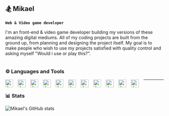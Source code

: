 ## 🏂 Mikael 

**`Web & Video game developer`**

I'm an front-end & video game developer building my versions of these amazing digital mediums. All of my coding projects are built
from the ground up, from planning and designing the project itself. My goal is to make people who wish to use my projects satisfied
with quality control and asking myself "Would i use or play this?". 

#

### ⚙️ Languages and Tools

<img align="left" alt="Java" width="25px" style="padding-right:12px;" src="https://cdn.jsdelivr.net/gh/devicons/devicon@latest/icons/java/java-original.svg"/>
<img align="left" alt="Java" width="25px" style="padding-right:12px;" src="https://cdn.jsdelivr.net/gh/devicons/devicon@latest/icons/javascript/javascript-original.svg"/>
<img align="left" alt="Java" width="25px" style="padding-right:12px;" src="https://cdn.jsdelivr.net/gh/devicons/devicon@latest/icons/html5/html5-original.svg"/>
<img align="left" alt="Java" width="25px" style="padding-right:12px;" src="https://cdn.jsdelivr.net/gh/devicons/devicon@latest/icons/css3/css3-original.svg"/>
<img align="left" alt="Java" width="25px" style="padding-right:12px;" src="https://cdn.jsdelivr.net/gh/devicons/devicon@latest/icons/react/react-original.svg"/>
<img align="left" alt="Java" width="25px" style="padding-right:12px;" src="https://cdn.jsdelivr.net/gh/devicons/devicon@latest/icons/csharp/csharp-original.svg"/>
<img align="left" alt="Java" width="25px" style="padding-right:12px;" src="https://cdn.jsdelivr.net/gh/devicons/devicon@latest/icons/godot/godot-original.svg"/>
<img align="left" alt="Java" width="25px" style="padding-right:12px;" src="https://cdn.jsdelivr.net/gh/devicons/devicon@latest/icons/unity/unity-original.svg"/>
<img align="left" alt="Java" width="25px" style="padding-right:12px;" src="https://cdn.jsdelivr.net/gh/devicons/devicon@latest/icons/git/git-original.svg"/>
<img align="left" alt="Java" width="25px" style="padding-right:12px;" src="https://cdn.jsdelivr.net/gh/devicons/devicon@latest/icons/gitlab/gitlab-original.svg"/>
<img align="left" alt="Java" width="25px" style="padding-right:12px;" src="https://cdn.jsdelivr.net/gh/devicons/devicon@latest/icons/linux/linux-original.svg"/>

---
#

### 📊 Stats

![Mikael's GitHub stats](https://github-readme-stats.vercel.app/api?username=MikaelVV&show_icons=true&theme=tokyonight)

#



<!--
**MikaelVV/MikaelVV** is a ✨ _special_ ✨ repository because its `README.md` (this file) appears on your GitHub profile.

Here are some ideas to get you started:

- 🔭 I’m currently working on ...
- 🌱 I’m currently learning ...
- 👯 I’m looking to collaborate on ...
- 🤔 I’m looking for help with ...
- 💬 Ask me about ...
- 📫 How to reach me: ...
- 😄 Pronouns: ...
- ⚡ Fun fact: ...
-->
